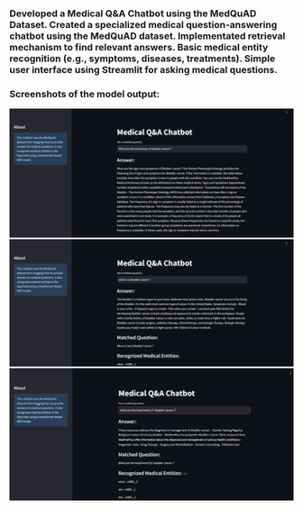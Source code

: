 ### Developed a Medical Q&A Chatbot using the MedQuAD Dataset. Created a specialized medical question-answering chatbot using the MedQuAD dataset. Implementated retrieval mechanism to find relevant answers. Basic medical entity recognition (e.g., symptoms, diseases, treatments). Simple user interface using Streamlit for asking medical questions.

### Screenshots of the model output:
![alt text](Model_output-1.png)
![alt text](Model_output-2.png)
![alt text](Model_output-3.png)
